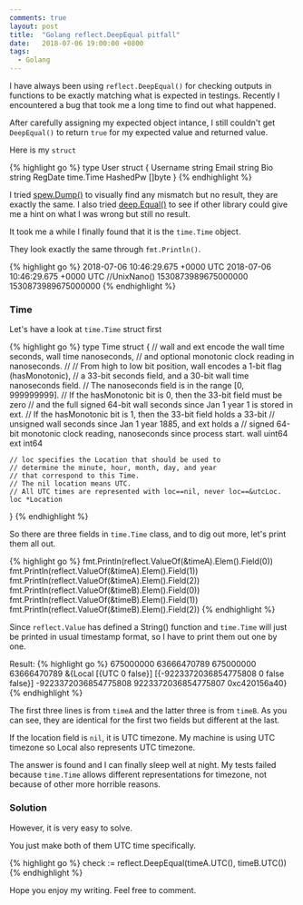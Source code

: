 ```yaml
---
comments: true
layout: post
title:  "Golang reflect.DeepEqual pitfall"
date:   2018-07-06 19:00:00 +0800
tags:
  - Golang
---
```


I have always been using `reflect.DeepEqual()` for checking outputs in functions to be exactly matching what is expected in testings. Recently I encountered a bug that took me a long time to find out what happened.


After carefully assigning my expected object intance, I still couldn't get `DeepEqual()` to return `true` for my expected value and returned value.

Here is my `struct`

{% highlight go %}
type User struct {
	Username     string
	Email        string
	Bio          string
	RegDate      time.Time
	HashedPw     []byte
}
{% endhighlight %}

I tried [spew.Dump()][spewdumpdoc] to visually find any mismatch but no result, they are exactly the same. I also tried [deep.Equal()][deepequaldoc] to see if other library could give me a hint on what I was wrong but still no result.

It took me a while I finally found that it is the `time.Time` object.

They look exactly the same through `fmt.Println()`.

{% highlight go %}
2018-07-06 10:46:29.675 +0000 UTC
2018-07-06 10:46:29.675 +0000 UTC
//UnixNano()
1530873989675000000
1530873989675000000
{% endhighlight %}

### Time

Let's have a look at `time.Time` struct first

{% highlight go %}
type Time struct {
	// wall and ext encode the wall time seconds, wall time nanoseconds,
	// and optional monotonic clock reading in nanoseconds.
	//
	// From high to low bit position, wall encodes a 1-bit flag (hasMonotonic),
	// a 33-bit seconds field, and a 30-bit wall time nanoseconds field.
	// The nanoseconds field is in the range [0, 999999999].
	// If the hasMonotonic bit is 0, then the 33-bit field must be zero
	// and the full signed 64-bit wall seconds since Jan 1 year 1 is stored in ext.
	// If the hasMonotonic bit is 1, then the 33-bit field holds a 33-bit
	// unsigned wall seconds since Jan 1 year 1885, and ext holds a
	// signed 64-bit monotonic clock reading, nanoseconds since process start.
	wall uint64
	ext  int64

	// loc specifies the Location that should be used to
	// determine the minute, hour, month, day, and year
	// that correspond to this Time.
	// The nil location means UTC.
	// All UTC times are represented with loc==nil, never loc==&utcLoc.
	loc *Location
}
{% endhighlight %}

So there are three fields in `time.Time` class, and to dig out more, let's print them all out.

{% highlight go %}
fmt.Println(reflect.ValueOf(&timeA).Elem().Field(0))
fmt.Println(reflect.ValueOf(&timeA).Elem().Field(1))
fmt.Println(reflect.ValueOf(&timeA).Elem().Field(2))
fmt.Println(reflect.ValueOf(&timeB).Elem().Field(0))
fmt.Println(reflect.ValueOf(&timeB).Elem().Field(1))
fmt.Println(reflect.ValueOf(&timeB).Elem().Field(2))
{% endhighlight %}

Since `reflect.Value` has defined a String() function and `time.Time` will just be printed in usual timestamp format, so I have to print them out one by one.

Result:
{% highlight go %}
675000000
63666470789
<nil>
675000000
63666470789
&{Local [{UTC 0 false}] [{-9223372036854775808 0 false false}] -9223372036854775808 9223372036854775807 0xc420156a40}
{% endhighlight %}

The first three lines is from `timeA` and the latter three is from `timeB`. As you can see, they are identical for the first two fields but different at the last.

If the location field is `nil`, it is UTC timezone. My machine is using UTC timezone so Local also represents UTC timezone.

The answer is found and I can finally sleep well at night. My tests failed because `time.Time` allows different representations for timezone, not because of other more horrible reasons.

### Solution
However, it is very easy to solve. 

You just make both of them UTC time specifically.

{% highlight go %}
check := reflect.DeepEqual(timeA.UTC(), timeB.UTC())
{% endhighlight %}

Hope you enjoy my writing. Feel free to comment.

[spewdumpdoc]: https://godoc.org/github.com/davecgh/go-spew/spew#Dump
[deepequaldoc]: https://godoc.org/github.com/go-test/deep#Equal